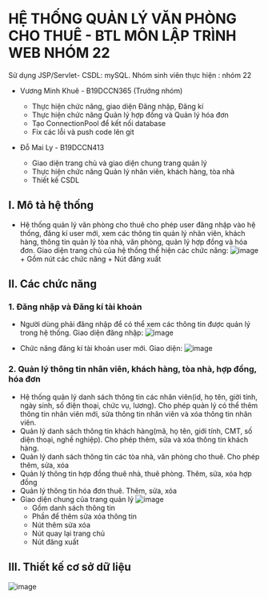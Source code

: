 # HỆ THỐNG QUẢN LÝ VĂN PHÒNG CHO THUÊ - BTL MÔN LẬP TRÌNH WEB NHÓM 22
Sử dụng JSP/Servlet- CSDL: mySQL. Nhóm sinh viên thực hiện : nhóm 22
- Vương Minh Khuê - B19DCCN365 (Trưởng nhóm)
     + Thực hiện chức năng, giao diện Đăng nhập, Đăng kí
     + Thực hiện chức năng Quản lý hợp đồng và Quản lý hóa đơn
     + Tạo ConnectionPool để kết nối database
     + Fix các lỗi và push code lên git

 - Đỗ Mai Ly - B19DCCN413
      + Giao diện trang chủ và giao diện chung trang quản lý
      + Thực hiện chức năng Quản lý nhân viên, khách hàng, tòa nhà
      + Thiết kế CSDL
      
## I. Mô tả hệ thống
- Hệ thống quản lý văn phòng cho thuê cho phép user đăng nhập vào hệ thống, đăng kí user mới, xem các thông tin quản lý nhân viên, khách hàng, thông tin quản lý tòa nhà, văn phòng, quản lý hợp đồng và hóa đơn. Giao diện trang chủ của hệ thống thể hiện các chức năng:
![image](https://user-images.githubusercontent.com/105262461/170833143-b028baf9-5c8d-47a8-b2bc-8c0442541eb6.png)
      + Gồm nút các chức năng
      + Nút đăng xuất

## II. Các chức năng
### 1. Đăng nhập và Đăng kí tài khoản
- Người dùng phải đăng nhập để có thể xem các thông tin được quản lý trong hệ thống. Giao diện đăng nhập:
![image](https://user-images.githubusercontent.com/105262461/170833248-ee0c9d50-807e-4dab-9abc-637e697e2a94.png)

- Chức năng đăng kí tài khoản user mới. Giao diện:
![image](https://user-images.githubusercontent.com/105262461/170833277-599e938b-0479-47ee-949c-66313f358c1a.png)
### 2. Quản lý thông tin nhân viên, khách hàng, tòa nhà, hợp đồng, hóa đơn
- Hệ thống quản lý danh sách thông tin các nhân viên(id, họ tên, giời tính, ngày sinh, số điện thoại, chức vụ, lương). Cho phép quản lý có thể thêm thông tin nhân viên mới, sửa thông tin nhân viên và xóa thông tin nhân viên.
- Quản lý danh sách thông tin khách hàng(mã, họ tên, giới tính, CMT, số diện thoại, nghề nghiệp). Cho phép thêm, sửa và xóa thông tin khách hàng.
- Quản lý danh sách thông tin các tòa nhà, văn phòng cho thuê. Cho phép thêm, sửa, xóa
- Quản lý thông tin hợp đồng thuê nhà, thuê phòng. Thêm, sửa, xóa hợp đồng
- Quản lý thông tin hóa đơn thuê. Thêm, sửa, xóa
- Giao diện chung của trang quản lý 
![image](https://user-images.githubusercontent.com/105262461/170833539-8b997f57-3ad3-472e-8af5-5a107ffd086b.png)
    + Gồm danh sách thông tin
    + Phần để thêm sửa xóa thông tin
    + Nút thêm sửa xóa
    + Nút quay lại trang chủ
    + Nút đăng xuất
    
## III. Thiết kế cơ sở dữ liệu
![image](https://user-images.githubusercontent.com/83016853/170834249-ccae6c30-2fe0-43d1-94e7-73b67228aa8e.png)
